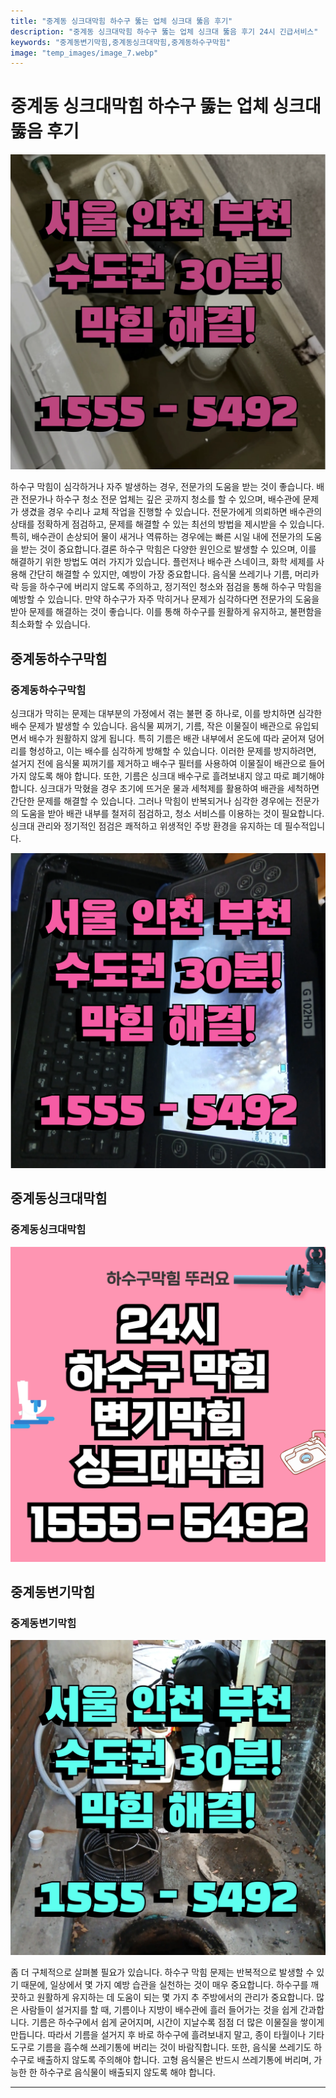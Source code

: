 ```yaml
---
title: "중계동 싱크대막힘 하수구 뚫는 업체 싱크대 뚫음 후기"
description: "중계동 싱크대막힘 하수구 뚫는 업체 싱크대 뚫음 후기 24시 긴급서비스"
keywords: "중계동변기막힘,중계동싱크대막힘,중계동하수구막힘"
image: "temp_images/image_7.webp"
---
```


# 중계동 싱크대막힘 하수구 뚫는 업체 싱크대 뚫음 후기

![중계동하수구막힘](temp_images/image_4.webp) 

하수구 막힘이 심각하거나 자주 발생하는 경우, 전문가의 도움을 받는 것이 좋습니다. 배관 전문가나 하수구 청소 전문 업체는 깊은 곳까지 청소를 할 수 있으며, 배수관에 문제가 생겼을 경우 수리나 교체 작업을 진행할 수 있습니다. 전문가에게 의뢰하면 배수관의 상태를 정확하게 점검하고, 문제를 해결할 수 있는 최선의 방법을 제시받을 수 있습니다. 특히, 배수관이 손상되어 물이 새거나 역류하는 경우에는 빠른 시일 내에 전문가의 도움을 받는 것이 중요합니다.결론 하수구 막힘은 다양한 원인으로 발생할 수 있으며, 이를 해결하기 위한 방법도 여러 가지가 있습니다. 플런저나 배수관 스네이크, 화학 세제를 사용해 간단히 해결할 수 있지만, 예방이 가장 중요합니다. 음식물 쓰레기나 기름, 머리카락 등을 하수구에 버리지 않도록 주의하고, 정기적인 청소와 점검을 통해 하수구 막힘을 예방할 수 있습니다. 만약 하수구가 자주 막히거나 문제가 심각하다면 전문가의 도움을 받아 문제를 해결하는 것이 좋습니다. 이를 통해 하수구를 원활하게 유지하고, 불편함을 최소화할 수 있습니다.


## 중계동하수구막힘

### 중계동하수구막힘

싱크대가 막히는 문제는 대부분의 가정에서 겪는 불편 중 하나로, 이를 방치하면 심각한 배수 문제가 발생할 수 있습니다. 음식물 찌꺼기, 기름, 작은 이물질이 배관으로 유입되면서 배수가 원활하지 않게 됩니다. 특히 기름은 배관 내부에서 온도에 따라 굳어져 덩어리를 형성하고, 이는 배수를 심각하게 방해할 수 있습니다. 이러한 문제를 방지하려면, 설거지 전에 음식물 찌꺼기를 제거하고 배수구 필터를 사용하여 이물질이 배관으로 들어가지 않도록 해야 합니다. 또한, 기름은 싱크대 배수구로 흘려보내지 않고 따로 폐기해야 합니다. 싱크대가 막혔을 경우 초기에 뜨거운 물과 세척제를 활용하여 배관을 세척하면 간단한 문제를 해결할 수 있습니다. 그러나 막힘이 반복되거나 심각한 경우에는 전문가의 도움을 받아 배관 내부를 철저히 점검하고, 청소 서비스를 이용하는 것이 필요합니다. 싱크대 관리와 정기적인 점검은 쾌적하고 위생적인 주방 환경을 유지하는 데 필수적입니다.

![중계동하수구막힘](temp_images/image_6.webp) 



## 중계동싱크대막힘

### 중계동싱크대막힘

![중계동싱크대막힘](temp_images/image_0.webp) 



## 중계동변기막힘

### 중계동변기막힘

![중계동변기막힘](temp_images/image_5.webp) 

  좀 더 구체적으로 살펴볼 필요가 있습니다. 하수구 막힘 문제는 반복적으로 발생할 수 있기 때문에, 일상에서 몇 가지 예방 습관을 실천하는 것이 매우 중요합니다. 하수구를 깨끗하고 원활하게 유지하는 데 도움이 되는 몇 가지 추 주방에서의 관리가 중요합니다. 많은 사람들이 설거지를 할 때, 기름이나 지방이 배수관에 흘러 들어가는 것을 쉽게 간과합니다. 기름은 하수구에서 쉽게 굳어지며, 시간이 지날수록 점점 더 많은 이물질을 쌓이게 만듭니다. 따라서 기름을 설거지 후 바로 하수구에 흘려보내지 말고, 종이 타월이나 기타 도구로 기름을 흡수해 쓰레기통에 버리는 것이 바람직합니다. 또한, 음식물 쓰레기도 하수구로 배출하지 않도록 주의해야 합니다. 고형 음식물은 반드시 쓰레기통에 버리며, 가능한 한 하수구로 음식물이 배출되지 않도록 해야 합니다.

---

